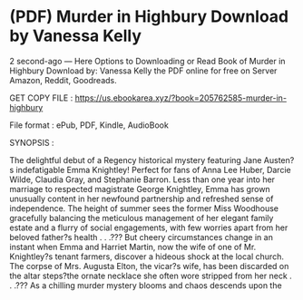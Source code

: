 # (PDF) Murder in Highbury Download by Vanessa Kelly

2 second-ago — Here Options to Downloading or Read Book of Murder in Highbury Download by: Vanessa Kelly the PDF online for free on Server Amazon, Reddit, Goodreads.

GET COPY FILE : https://us.ebookarea.xyz/?book=205762585-murder-in-highbury

File format : ePub, PDF, Kindle, AudioBook

SYNOPSIS :

The delightful debut of a Regency historical mystery featuring Jane Austen?s indefatigable Emma Knightley! Perfect for fans of Anna Lee Huber, Darcie Wilde, Claudia Gray, and Stephanie Barron. Less than one year into her marriage to respected magistrate George Knightley, Emma has grown unusually content in her newfound partnership and refreshed sense of independence. The height of summer sees the former Miss Woodhouse gracefully balancing the meticulous management of her elegant family estate and a flurry of social engagements, with few worries apart from her beloved father?s health . . .??? But cheery circumstances change in an instant when Emma and Harriet Martin, now the wife of one of Mr. Knightley?s tenant farmers, discover a hideous shock at the local church. The corpse of Mrs. Augusta Elton, the vicar?s wife, has been discarded on the altar steps?the ornate necklace she often wore stripped from her neck . . .??? As a chilling murder mystery blooms and chaos descends upon the
